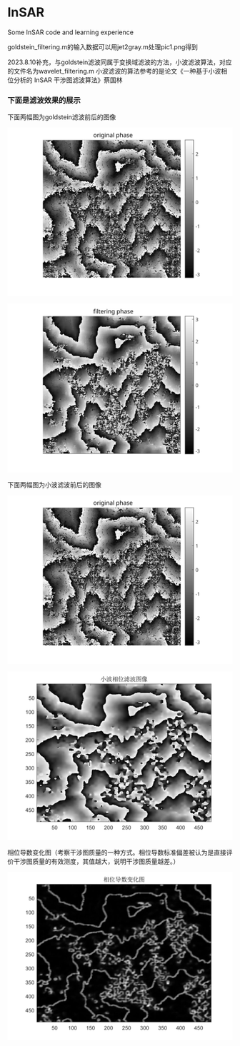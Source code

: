 # InSAR
Some InSAR code and learning experience

goldstein_filtering.m的输入数据可以用jet2gray.m处理pic1.png得到

2023.8.10补充，与goldstein滤波同属于变换域滤波的方法，小波滤波算法，对应的文件名为wavelet_filtering.m
小波滤波的算法参考的是论文《一种基于小波相位分析的 InSAR 干涉图滤波算法》蔡国林

### 下面是滤波效果的展示

下面两幅图为goldstein滤波前后的图像

![原始图像](https://github.com/hjf1998/InSAR/blob/insar-filtering/ori_image.svg "未滤波图像")

![滤波后图像](https://github.com/hjf1998/InSAR/blob/insar-filtering/filtering_image.svg "goldstein滤波图像")

下面两幅图为小波滤波前后的图像

![原始图像](https://github.com/hjf1998/InSAR/blob/insar-filtering/ori_image.svg "未滤波图像")

![滤波后图像](https://github.com/hjf1998/InSAR/blob/insar-filtering/wavelet_filtering_image.svg "小波滤波图像")

相位导数变化图（考察干涉图质量的一种方式。相位导数标准偏差被认为是直接评价干涉图质量的有效测度，其值越大，说明干涉图质量越差。）

![滤波后图像](https://github.com/hjf1998/InSAR/blob/insar-filtering/grad_image.svg "相位导数变化图")
